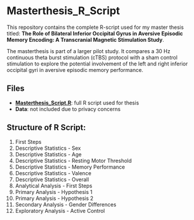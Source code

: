 # Masterthesis_R_Script
This repository contains the complete R-script used for my master thesis titled: **The Role of Bilateral Inferior Occipital Gyrus in Aversive Episodic Memory Encoding: A Transcranial Magnetic Stimulation Study**.

The masterthesis is part of a larger pilot study. It compares a 30 Hz continuous theta burst stimulation (cTBS) protocol with a sham control stimulation to explore the potential involvement of the left and right inferior occipital gyri in aversive episodic memory performance.

## Files
- [**Masterthesis_Script.R**](https://github.com/cljbongartz/Masterthesis_R_Script/blob/main/Masterthesis_Script.R): full R script used for thesis
- **Data**: not included due to privacy concerns

## Structure of R Script:
1. First Steps
2. Descriptive Statistics - Sex
3. Descriptive Statistics - Age
4. Descriptive Statistics - Resting Motor Threshold
5. Descriptive Statistics - Memory Performance
6. Descriptive Statistics - Valence
7. Descriptive Statistics - Overall
8. Analytical Analysis - First Steps
9. Primary Analysis - Hypothesis 1
10. Primary Analysis - Hypothesis 2
11. Secondary Analysis - Gender Differences
12. Exploratory Analysis - Active Control
